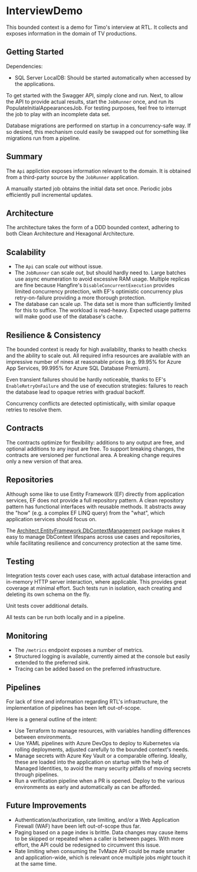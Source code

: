 # InterviewDemo

This bounded context is a demo for Timo's interview at RTL.
It collects and exposes information in the domain of TV productions.

## Getting Started

Dependencies:

- SQL Server LocalDB: Should be started automatically when accessed by the applications.

To get started with the Swagger API, simply clone and run.
Next, to allow the API to provide actual results, start the `JobRunner` once, and run its PopulateInitialAppearancesJob.
For testing purposes, feel free to interrupt the job to play with an incomplete data set.

Database migrations are performed on startup in a concurrency-safe way.
If so desired, this mechanism could easily be swapped out for something like migrations run from a pipeline.

## Summary

The `Api` appliction exposes information relevant to the domain.
It is obtained from a third-party source by the `JobRunner` application.

A manually started job obtains the initial data set once.
Periodic jobs efficiently pull incremental updates.

## Architecture

The architecture takes the form of a DDD bounded context, adhering to both Clean Architecture and Hexagonal Architecture.

## Scalability

- The `Api` can scale _out_ without issue.
- The `JobRunner` can scale _out_, but should hardly need to. Large batches use async enumeration to avoid excessive RAM usage. Multiple replicas are fine because Hangfire's `DisableConcurrentExecution` provides limited concurrency protection, with EF's optimistic concurrency plus retry-on-failure providing a more thorough protection.
- The database can scale _up_. The data set is more than sufficiently limited for this to suffice. The workload is read-heavy. Expected usage patterns will make good use of the database's cache.

## Resilience & Consistency

The bounded context is ready for high availability, thanks to health checks and the ability to scale out.
All required infra resources are available with an impressive number of nines at reasonable prices (e.g. 99.95% for Azure App Services, 99.995% for Azure SQL Database Premium).

Even transient failures should be hardly noticeable, thanks to EF's `EnableRetryOnFailure` and the use of execution strategies: failures to reach the database lead to opaque retries with gradual backoff.

Concurrency conflicts are detected optimistically, with similar opaque retries to resolve them.

## Contracts

The contracts optimize for flexibility: additions to any output are free, and optional additions to any input are free.
To support breaking changes, the contracts are versioned per functional area.
A breaking change requires only a new version of that area.

## Repositories

Although some like to use Entity Framework (EF) directly from application services, EF does not provide a full repository pattern.
A clean repository pattern has functional interfaces with reusable methods.
It abstracts away the "how" (e.g. a complex EF LINQ query) from the "what", which application services should focus on.

The [Architect.EntityFramework.DbContextManagement](https://github.com/TheArchitectDev/Architect.EntityFramework.DbContextManagement) package makes it easy to manage DbContext lifespans across use cases and repositories, while facilitating resilience and concurrency protection at the same time.

## Testing

Integration tests cover each uses case, with actual database interaction and in-memory HTTP server interaction, where applicable.
This provides great coverage at minimal effort.
Such tests run in isolation, each creating and deleting its own schema on the fly.

Unit tests cover additional details.

All tests can be run both locally and in a pipeline.

## Monitoring

- The `/metrics` endpoint exposes a number of metrics.
- Structured logging is available, currently aimed at the console but easily extended to the preferred sink.
- Tracing can be added based on the preferred infrastructure.

## Pipelines

For lack of time and information regarding RTL's infrastructure, the implementation of pipelines has been left out-of-scope.

Here is a general outline of the intent:

- Use Terraform to manage resources, with variables handling differences between environments.
- Use YAML pipelines with Azure DevOps to deploy to Kubernetes via rolling deployments, adjusted carefully to the bounded context's needs.
- Manage secrets with Azure Key Vault or a comparable offering. Ideally, these are loaded into the application on startup with the help of Managed Identities, to avoid the many security pitfalls of moving secrets through pipelines.
- Run a verification pipeline when a PR is opened. Deploy to the various environments as early and automatically as can be afforded.

## Future Improvements

- Authentication/authorization, rate limiting, and/or a Web Application Firewall (WAF) have been left out-of-scope thus far.
- Paging based on a page index is brittle. Data changes may cause items to be skipped or repeated when a caller is between pages. With more effort, the API could be redesigned to circumvent this issue.
- Rate limiting when consuming the TvMaze API could be made smarter and application-wide, which is relevant once multiple jobs _might_ touch it at the same time.
